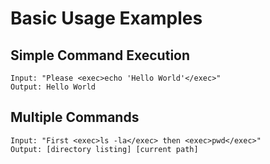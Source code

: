 # Basic Usage Examples

## Simple Command Execution

```
Input: "Please <exec>echo 'Hello World'</exec>"
Output: Hello World
```

## Multiple Commands

```
Input: "First <exec>ls -la</exec> then <exec>pwd</exec>"
Output: [directory listing] [current path]
```